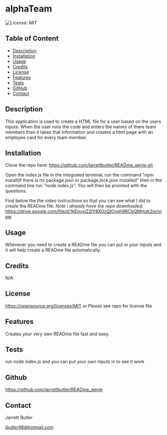 # alphaTeam

![License: MIT](https://img.shields.io/badge/License-MIT-yellow.svg)
        
## Table of Content
* [Description](#description)
* [Installation](#installation)
* [Usage](#usage)
* [Credits](#credits)
* [License](#license)
* [Features](#features)
* [Tests](#tests)
* [GitHub](#github)
* [Contact](#contact)

## Description
This application is used to create a HTML file for a user based on the users inputs. When the user runs the code and enters the names of there team members then it takes that information and creates a html page with an employee card for every team member.

## Installation
Clone the repo here:
https://github.com/jarrettbutler/READme_genie.git

Open the index.js file in the integrated terminal, run the command "npm install(if there is no package.json or package,lock.json installed" then in the command line run "node index.js". You will then be promted with the questions.

Find below the the video instructions so that you can see what I did to create the READme file. *Note I already have the repo downloaded*:
https://drive.google.com/file/d/1kEqyxjZ2IY8XGzQIOvgh9BCbQMmzk2or/view

## Usage
Whenever you need to create a READme file you can put in your inputs and it will help create a READme file automatically.

## Credits
N/A

## License
https://opensource.org/licenses/MIT
or
Please see repo for license file

## Features
Creates your very own READme file fast and easy.

## Tests
run node index.js and you can put your own inputs in to see it work

## Github
https://github.com/jarrettbutler/READme_genie

## Contact
Jarrett Butler

jbutler98@hotmail.com